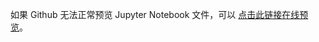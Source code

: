 如果 Github 无法正常预览 Jupyter Notebook 文件，可以 [点击此链接在线预览](https://nbviewer.jupyter.org/github/shiyanlou/louplus-ml/tree/master/Answers/)。
